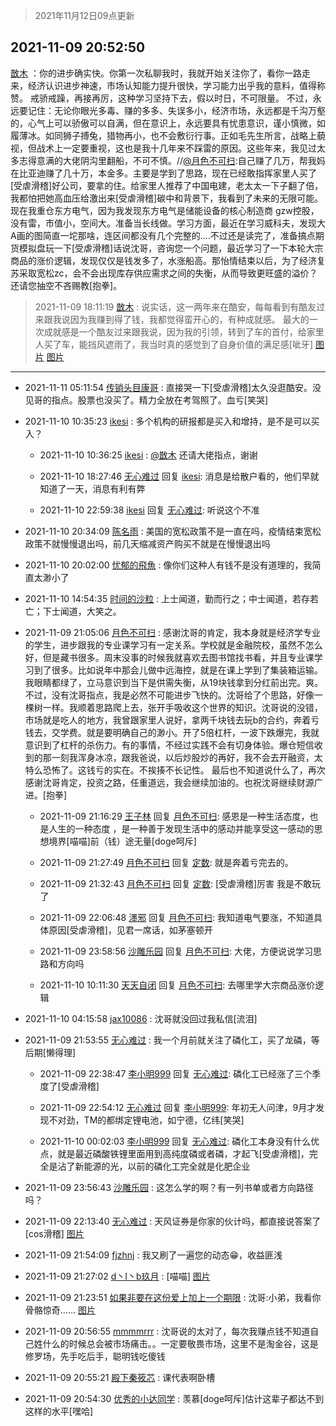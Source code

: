 > 2021年11月12日09点更新
<link rel="stylesheet" href="https://cdn.jsdelivr.net/gh/taotie6/sampleJSON@main/css/photo_show.css">
<meta name="referrer" content="no-referrer" />


 ## 2021-11-09 20:52:50 

 [㪚木](https://www.coolapk.com/feed/31346701?shareKey=NGYyODkzMjlkZTRmNjE4YTc0Y2Q~) ：你的进步确实快。你第一次私聊我时，我就开始关注你了，看你一路走来，经济认识进步神速，市场认知能力提升很快，学习能力出乎我的意料，值得称赞。
戒骄戒躁，再接再厉，这种学习坚持下去，假以时日，不可限量。
不过，永远要记住：无论你眼光多毒、赚的多多、失误多小，经济市场<!--break-->，永远都是千沟万壑的，心气上可以骄傲可以自满，但在意识上，永远要具有忧患意识，谨小慎微，如履薄冰。如同狮子搏兔，猎物再小，也不会敷衍行事。正如毛先生所言，战略上藐视，但战术上一定要重视，这也是我十几年来不踩雷的原因。这些年来，我见过太多志得意满的大佬阴沟里翻船，不可不慎。//<a class="feed-link-uname" href="/u/月色不可扫">@月色不可扫</a>:自己赚了几万，帮我妈在比亚迪赚了几十万，本金多。主要是学到了思路，现在已经敢指挥家里人买了[受虐滑稽]好公司，要拿的住。给家里人推荐了中国电建，老太太一下子翻了倍，我都怕把她高血压给激出来[受虐滑稽]碳中和背景下，我看到了未来的无限可能。现在我重仓东方电气，因为我发现东方电气是储能设备的核心制造商 gzw控股，没有雷，市值小，空间大。准备当长线做。学习方面，最近在学习威科夫，发现大A画的图简直一坨那啥，连区间都没有几个完整的....不过还是读完了，准备搞点期货模拟盘玩一下[受虐滑稽]话说沈哥，咨询您一个问题，最近学习了一下本轮大宗商品的涨价逻辑，发现仅仅是钱发多了，水涨船高。那怡情结束以后，为了经济复苏采取宽松zc，会不会出现库存供应需求之间的失衡，从而导致更旺盛的溢价？还请您抽空不吝赐教[抱拳]。 

<div class="album">
</div>

> 2021-11-09 18:11:19 
> [㪚木](https://www.coolapk.com/feed/31342638?shareKey=MzAyMzU2NjY2OTk5NjE4YTc0Y2Q~) : 说实话，这一两年来在酷安，每每看到有酷友过来跟我说因为我赚到得了钱，我都觉得蛮开心的，有种成就感。 最大的一次成就感是一个酷友过来跟我说，因为我的引领，转到了车的首付，给家里人买了车，能挡风遮雨了，我当时真的感觉到了自身价值的满足感[呲牙] 
[图片](http://image.coolapk.com/feed/2021/1109/18/1081091_7e306bde_2678_1557@1080x902.jpeg)
[图片](http://image.coolapk.com/feed/2021/1109/18/1081091_f61671ac_2678_1559@660x1124.jpeg)

 ------- 

- 2021-11-11 05:11:54 [传销头目康哥](uid=1438308) : 直接哭一下[受虐滑稽]太久没逛酷安。没见哥的指点。股票也没买了。精力全放在考驾照了。血亏[笑哭] 

- 2021-11-10 10:35:23 [ikesi](uid=758041) : 多个机构的研报都是买入和增持，是不是可以买入？ 

    - 2021-11-10 10:36:25 [ikesi](uid=758041) : <a class="feed-link-uname" href="/u/㪚木">@㪚木</a> 还请大佬指点，谢谢 

    - 2021-11-10 18:27:46 [无心难过](uid=3681127) 回复 [ikesi](uid=758041): 消息是给散户看的，他们早就知道了一天，消息有利有弊 

    - 2021-11-10 22:59:38 [ikesi](uid=758041) 回复 [无心难过](uid=3681127): 听说这个不准 

- 2021-11-10 20:34:09 [陈名雨](uid=940131) : 美国的宽松政策不是一直在吗，疫情结束宽松政策不就慢慢退出吗，前几天缩减资产购买不就是在慢慢退出吗 

- 2021-11-10 20:02:00 [忧郁的飛魚](uid=8403514) : 像你们这种人有钱不是没有道理的，我简直太渺小了 

- 2021-11-10 14:54:35 [时间的沙粒](uid=1600844) : 上士闻道，勤而行之；中士闻道，若存若亡；下士闻道，大笑之。 

- 2021-11-09 21:05:06 [月色不可扫](uid=3639201) : 感谢沈哥的肯定，我本身就是经济学专业的学生，进步跟我的专业课学习有一定关系。学校就是金融院校，虽然不怎么好，但是藏书很多。周末没事的时候我就喜欢去图书馆找书看，并且专业课学习到了很多。比如说年中那会儿做中远海控，就是在课上学到了集装箱运输。我眼睛都绿了，立马意识到当下是供需失衡<!--break-->，从19块钱拿到分红前出完。爽。不过，没有沈哥指点，我是必然不可能进步飞快的。沈哥给了个思路，好像一棵树一样。我顺着思路爬上去，张开手吸收这个世界的知识。沈哥说的没错，市场就是吃人的地方，我曾跟家里人说好，拿两千块钱去玩b的合约，奔着亏钱去，交学费。就是要明确自己的渺小。开了5倍杠杆，一波下跌爆完，我就意识到了杠杆的杀伤力。有的事情，不经过实践不会有切身体验。爆仓短信收到的那一刻我浑身冰凉，跟我爸说，以后炒股炒的再好，我不会去开融资，太特么恐怖了。这钱亏的实在。不挨揍不长记性。
最后也不知道说什么了，再次感谢沈哥肯定，投资之路，任重道远，我会继续加油的。也祝沈哥继续财源广进。[抱拳] 

    - 2021-11-09 21:16:29 [王子林](uid=12373328) 回复 [月色不可扫](uid=3639201): 感恩是一种生活态度，也是人生的一种态度 ，是一种善于发现生活中的感动并能享受这一感动的思想境界[喵喵]前（钱）途无量[doge呵斥] 

    - 2021-11-09 21:27:49 [月色不可扫](uid=3639201) 回复 [定数](uid=5774495): 就是奔着亏完去的。 

    - 2021-11-09 21:32:43 [月色不可扫](uid=3639201) 回复 [定数](uid=5774495): [受虐滑稽]厉害 我是不敢玩了 

    - 2021-11-09 22:06:48 [濹邪](uid=1210426) 回复 [月色不可扫](uid=3639201): 我知道电气要涨，不知道具体原因[受虐滑稽]，见君一席话，如茅塞顿开 

    - 2021-11-09 23:58:56 [沙雕乐园](uid=2447129) 回复 [月色不可扫](uid=3639201): 大佬，方便说说学习思路和方向吗 

    - 2021-11-10 10:11:30 [天天自闭](uid=2792741) 回复 [月色不可扫](uid=3639201): 去哪里学大宗商品涨价逻辑 

- 2021-11-10 04:15:58 [jax10086](uid=797822) : 沈哥就没回过我私信[流泪] 

- 2021-11-09 21:53:55 [无心难过](uid=3681127) : 我一个月前就关注了磷化工，买了龙磷，等后期[懒得理] 

    - 2021-11-09 22:38:47 [李小明999](uid=1876769) 回复 [无心难过](uid=3681127): 磷化工已经涨了三个季度了[受虐滑稽] 

    - 2021-11-09 22:54:12 [无心难过](uid=3681127) 回复 [李小明999](uid=1876769): 年初无人问津，9月才发现不对劲，TM的都绑定锂电池，如宁德，亿纬[笑哭] 

    - 2021-11-10 00:02:03 [李小明999](uid=1876769) 回复 [无心难过](uid=3681127): 磷化工本身没有什么优点，就是最近磷酸铁锂里面用到高纯度磷或者磷，才起飞[受虐滑稽]，完全是沾了新能源的光，以前的磷化工完全就是化肥企业 

- 2021-11-09 23:56:43 [沙雕乐园](uid=2447129) : 这怎么学的啊？有一列书单或者方向路径吗？ 

- 2021-11-09 22:13:40 [无心难过](uid=3681127) : 天风证券是你家的伙计吗，都直接说答案了[cos滑稽] [图片](http://image.coolapk.com/feed/2021/1109/22/3681127_98a80883_7219_8858@2400x1080.jpeg)

- 2021-11-09 21:54:09 [fjzhnj](uid=11541188) : 我又刷了一遍您的动态😁，收益匪浅 

- 2021-11-09 21:27:02 [d丶I丶b玖月](uid=2952537) : [喵喵] [图片](http://image.coolapk.com/feed/2021/1109/21/2952537_4421_0679@345x223.gif)

- 2021-11-09 21:23:51 [如果非要在这份爱上加上一个期限](uid=2531892) : 沈哥:小弟，我看你骨骼惊奇…… [图片](http://image.coolapk.com/feed/2021/1109/21/2531892_e7b9d7a1_4230_6316@640x281.jpeg)

- 2021-11-09 20:56:55 [mmmmrrr](uid=3384805) : 沈哥说的太对了，每次我赚点钱不知道自己姓什么的时候总会被市场痛击。。一定要敬畏市场，这里不是淘金谷，这是修罗场，先手吃后手，聪明钱吃傻钱 

- 2021-11-09 20:55:21 [殿下秦筱芯](uid=1506692) : 课代表啊卧槽 

- 2021-11-09 20:54:30 [优秀的小达同学](uid=3114536) : 羡慕[doge呵斥]估计这辈子都达不到这样的水平[嘿哈] 

